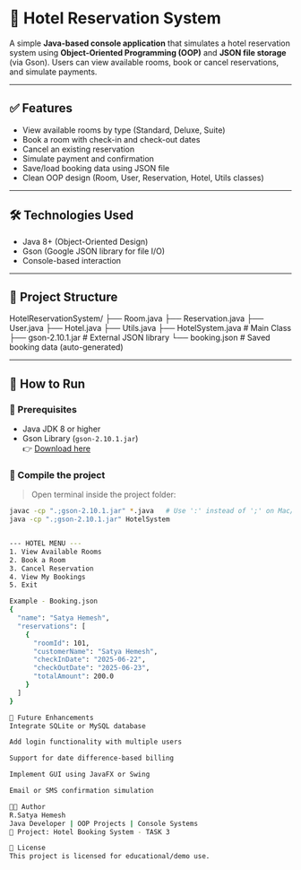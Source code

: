# 🏨 Hotel Reservation System

A simple **Java-based console application** that simulates a hotel reservation system using **Object-Oriented Programming (OOP)** and **JSON file storage** (via Gson). Users can view available rooms, book or cancel reservations, and simulate payments.

---

## ✅ Features

- View available rooms by type (Standard, Deluxe, Suite)
- Book a room with check-in and check-out dates
- Cancel an existing reservation
- Simulate payment and confirmation
- Save/load booking data using JSON file
- Clean OOP design (Room, User, Reservation, Hotel, Utils classes)

---

## 🛠 Technologies Used

- Java 8+ (Object-Oriented Design)
- Gson (Google JSON library for file I/O)
- Console-based interaction

---

## 📂 Project Structure

HotelReservationSystem/
├── Room.java
├── Reservation.java
├── User.java
├── Hotel.java
├── Utils.java
├── HotelSystem.java # Main Class
├── gson-2.10.1.jar # External JSON library
└── booking.json # Saved booking data (auto-generated)

---

## 🚀 How to Run

### 🧱 Prerequisites

- Java JDK 8 or higher
- Gson Library (`gson-2.10.1.jar`)  
  👉 [Download here](https://repo1.maven.org/maven2/com/google/code/gson/gson/2.10.1/gson-2.10.1.jar)

### 🔧 Compile the project

> Open terminal inside the project folder:

```bash
javac -cp ".;gson-2.10.1.jar" *.java   # Use ':' instead of ';' on Mac/Linux
java -cp ".;gson-2.10.1.jar" HotelSystem


--- HOTEL MENU ---
1. View Available Rooms
2. Book a Room
3. Cancel Reservation
4. View My Bookings
5. Exit

Example - Booking.json
{
  "name": "Satya Hemesh",
  "reservations": [
    {
      "roomId": 101,
      "customerName": "Satya Hemesh",
      "checkInDate": "2025-06-22",
      "checkOutDate": "2025-06-23",
      "totalAmount": 200.0
    }
  ]
}

📌 Future Enhancements
Integrate SQLite or MySQL database

Add login functionality with multiple users

Support for date difference-based billing

Implement GUI using JavaFX or Swing

Email or SMS confirmation simulation

👨‍💻 Author
R.Satya Hemesh
Java Developer | OOP Projects | Console Systems
📅 Project: Hotel Booking System - TASK 3

📄 License
This project is licensed for educational/demo use.
